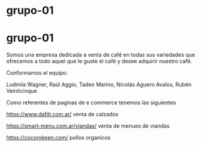 # grupo-01
## 
# grupo-01

Somos una empresa dedicada a venta de café en todas sus variedades que ofrecemos a todo aquel que le guste el café y desee adquirir nuestro café.

Conformamos el equipo:

Ludmila Wagner, 
Raúl Aggio, 
Tadeo Marino, 
Nicolás Aguero Avalos, 
Rubén Veinticinque

Como referentes de paginas de e commerce tenemos las siguientes

https://www.dafiti.com.ar/              venta de calzados

https://smart-menu.com.ar/viandas/      venta de menues de viandas

https://cocorokeen.com/                 pollos organicos